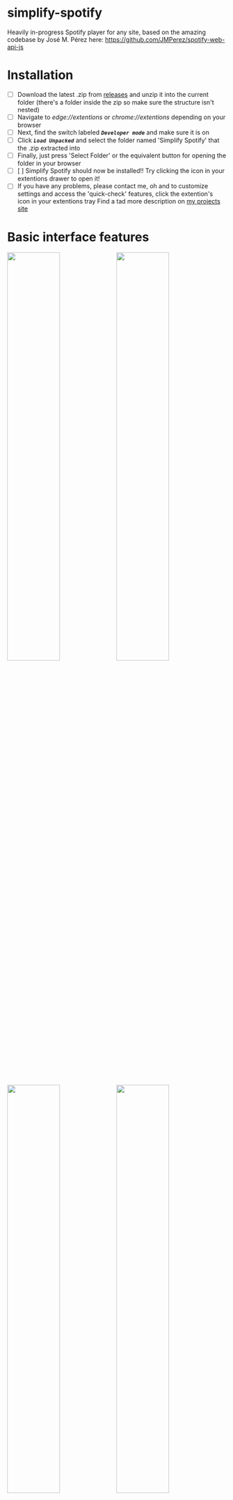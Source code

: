 # simplify-spotify
Heavily in-progress Spotify player for any site, based on the amazing codebase by José M. Pérez here: https://github.com/JMPerez/spotify-web-api-js
# Installation
- [ ] Download the latest .zip from [releases](https://github.com/sandervonk/simplify-spotify/releases) and unzip it into the current folder (there's a folder inside the zip so make sure the structure isn't nested)
- [ ] Navigate to _edge://extentions_ or _chrome://extentions_ depending on your browser
- [ ] Next, find the switch labeled _**`Developer mode`**_ and make sure it is on
- [ ] Click _**`Load Unpacked`**_ and select the folder named 'Simplify Spotify' that the .zip extracted into
- [ ] Finally, just press 'Select Folder' or the equivalent button for opening the folder in your browser
- [ ] [ ] Simplify Spotify should now be installed!! Try clicking the icon in your extentions drawer to open it!
- [ ] If you have any problems, please contact me, oh and to customize settings and access the 'quick-check' features, click the extention's icon in your extentions tray
Find a tad more description on [my projects site](https://sander.vonk.productions/Projects.html)
# Basic interface features
<p>
<img width="49%" src="https://sander.vonk.productions/simplify-spotify/img/tutorial/1tutorial-interface.jpg">
<img width="49%" src="https://sander.vonk.productions/simplify-spotify/img/tutorial/2tutorial-playlists.jpg">
<img width="49%" src="https://sander.vonk.productions/simplify-spotify/img/tutorial/3tutorial-devices.jpg">
<img width="49%" src="https://sander.vonk.productions/simplify-spotify/img/tutorial/4tutorial-devices-volume.jpg">
<img width="49%" src="https://sander.vonk.productions/simplify-spotify/img/tutorial/5tutorial-settings.jpg">
</p>
